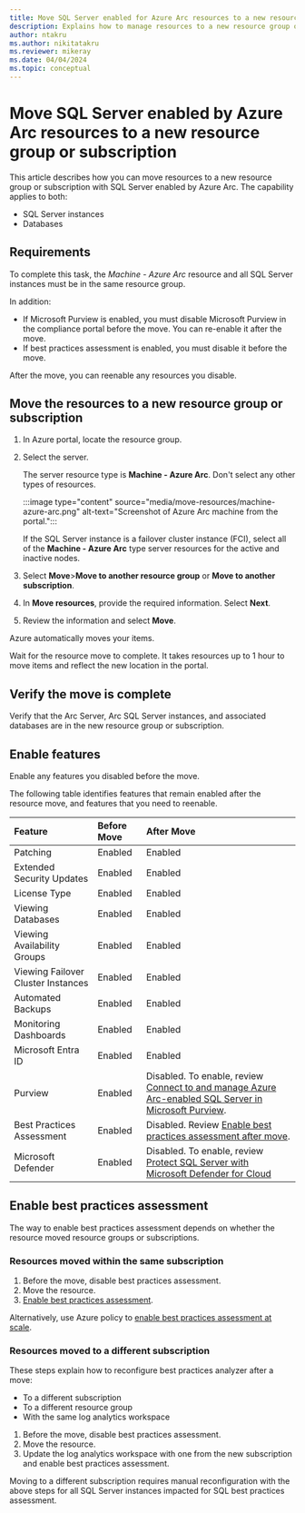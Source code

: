 ```yaml
---
title: Move SQL Server enabled for Azure Arc resources to a new resource group or subscription
description: Explains how to manage resources to a new resource group or subscription for SQL Server enabled by Azure Arc
author: ntakru 
ms.author: nikitatakru
ms.reviewer: mikeray
ms.date: 04/04/2024
ms.topic: conceptual
---
```



# Move SQL Server enabled by Azure Arc resources to a new resource group or subscription

This article describes how you can move resources to a new resource group or subscription with SQL Server enabled by Azure Arc. The capability applies to both:

- SQL Server instances
- Databases

## Requirements

To complete this task, the *Machine - Azure Arc* resource and all SQL Server instances must be in the same resource group.

In addition:

- If Microsoft Purview is enabled, you must disable Microsoft Purview in the compliance portal before the move. You can re-enable it after the move.
- If best practices assessment is enabled, you must disable it before the move.

After the move, you can reenable any resources you disable.

## Move the resources to a new resource group or subscription

1. In Azure portal, locate the resource group.

1. Select the server.

   The server resource type is **Machine - Azure Arc**. Don't select any other types of resources.

   :::image type="content" source="media/move-resources/machine-azure-arc.png" alt-text="Screenshot of Azure Arc machine from the portal.":::

   If the SQL Server instance is a failover cluster instance (FCI), select all of the **Machine - Azure Arc** type server resources for the active and inactive nodes.

1. Select **Move**>**Move to another resource group** or **Move to another subscription**.
1. In **Move resources**, provide the required information. Select **Next**.
1. Review the information and select **Move**.

Azure automatically moves your items.

Wait for the resource move to complete. It takes resources up to 1 hour to move items and reflect the new location in the portal.

## Verify the move is complete

Verify that the Arc Server, Arc SQL Server instances, and associated databases are in the new resource group or subscription.

## Enable features

Enable any features you disabled before the move.

The following table identifies features that remain enabled after the resource move, and features that you need to reenable.

|Feature |Before Move |After Move |
|:----|:----|:----|
|Patching  |Enabled |Enabled |
|Extended Security Updates |Enabled |Enabled |
|License Type |Enabled |Enabled |
|Viewing Databases  |Enabled |Enabled |
|Viewing Availability Groups |Enabled |Enabled |
|Viewing Failover Cluster Instances  |Enabled |Enabled |
|Automated Backups |Enabled |Enabled |
|Monitoring Dashboards |Enabled |Enabled |
|Microsoft Entra ID |Enabled |Enabled |
|Purview |Enabled |Disabled. To enable, review [Connect to and manage Azure Arc-enabled SQL Server in Microsoft Purview](/purview/register-scan-azure-arc-enabled-sql-server).|
|Best Practices Assessment |Enabled |Disabled. Review [Enable best practices assessment after move](#enable-best-practices-assessment).|
|Microsoft Defender |Enabled |Disabled. To enable, review [Protect SQL Server with Microsoft Defender for Cloud](configure-advanced-data-security.md)|

## Enable best practices assessment

The way to enable best practices assessment depends on whether the resource moved resource groups or subscriptions.

### Resources moved within the same subscription

1. Before the move, disable best practices assessment.
2. Move the resource.
3. [Enable best practices assessment](assess.md#enable-best-practices-assessment).

Alternatively, use Azure policy to [enable best practices assessment  at scale](assess.md#enable-best-practices-assessment-at-scale-using-azure-policy).

### Resources moved to a different subscription

These steps explain how to reconfigure best practices analyzer after a move:

- To a different subscription
- To a different resource group
- With the same log analytics workspace

1. Before the move, disable best practices assessment.
2. Move the resource.
3. Update the log analytics workspace with one from the new subscription and enable best practices assessment.

Moving to a different subscription requires manual reconfiguration with the above steps for all SQL Server instances impacted for SQL best practices assessment.
